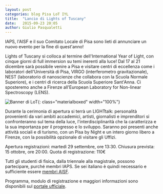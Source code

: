 ```yaml
---
layout: post
categories: blog Pisa LoT IYL
title:  "Lancio di Lights of Tuscany"
date:   2015-09-23 20:05
author: Giulio Pasqualetti
---
```


IAPS, l'AISF e il suo Comitato Locale di Pisa sono lieti di annunciare un nuovo evento per la fine di quest'anno!

Lights of Tuscany si colloca al termine dell'International Year of Light, con cinque giorni di full immersion su temi inerenti alla luce! Dal 17 al 21 dicembre sarà possibile venire a Pisa e visitare centri di eccellenza come i laboratori dell'Università di Pisa, VIRGO (interferometro gravitazionale), NEST (laboratorio di nanoscienze che collabora con la Scuola Normale Superiore), e i centri di ricerca della Scuola Superiore Sant'Anna. Ci sposteremo anche a Firenze all'European Laboratory for Non-linear Spectroscopy (LENS).

![Banner di LoT](/img/blog/LoTbanner.png){: class="materialboxed" width="100%"}

Durante la cerimonia di apertura si terrà un LIGHTtalk: personalità provenienti da vari ambiti accademici, artisti, giornalisti e imprenditori si confronteranno sul tema della luce, l'interdisciplinarità che la caratterizza e la sua importanza per il progresso e lo sviluppo. Saranno poi presenti anche attività sociali e di turismo, con un Pisa by Night e un intero giorno libero a Firenze, con la possibilità opzionale di visitare gli Uffizi.

Apertura registrazioni: martedì 29 settembre, ore 13:30. Chiusura prevista: 15 ottobre, ore 20:00. Quota di registrazione: 110€

Tutti gli studenti di fisica, dalla triennale alla magistrale, possono partecipare, purché membri IAPS. Se sei italiano è quindi necessario e sufficiente essere [membri AISF](/iscrizione/).

Programma, modulo di registrazione e maggiori informazioni sono disponibili sul [portale ufficiale](http://www.ai-sf.it/lot).
